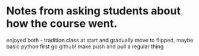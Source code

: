 # Notes from asking students about how the course went.

enjoyed both - tradition class at start and gradually move to flipped, maybe
basic python first
go github! make push and pull a regular thing

